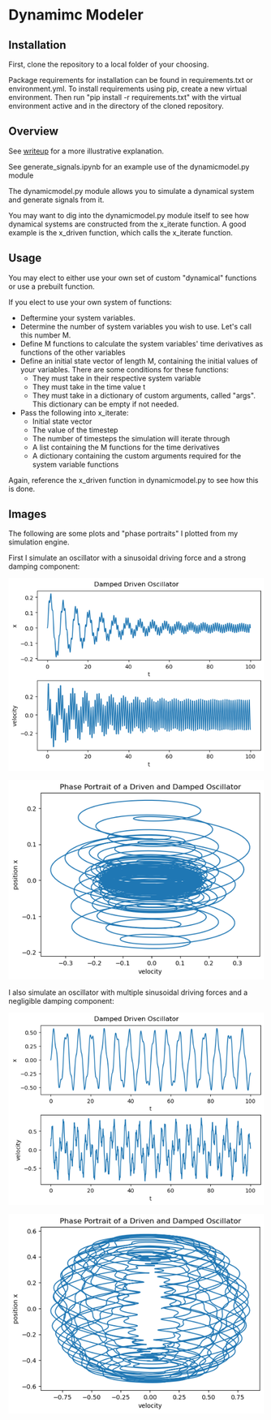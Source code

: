 # Dynamimc Modeler

## Installation
First, clone the repository to a local folder of your choosing.

Package requirements for installation can be found in requirements.txt or environment.yml.
To install requirements using pip, create a new virtual environment. Then run "pip install -r requirements.txt" with the virtual environment active and in the directory of the cloned repository.

## Overview
See [writeup](https://gaoadam.github.io/docs/projects/dynamic_modeler/dynamic_modeler.html) for a more illustrative explanation.

See generate_signals.ipynb for an example use of the dynamicmodel.py module

The dynamicmodel.py module allows you to simulate a dynamical system and generate signals from it. 

You may want to dig into the dynamicmodel.py module itself to see how dynamical systems are constructed from the x_iterate function. A good example is the x_driven function, which calls the x_iterate function.

## Usage

You may elect to either use your own set of custom "dynamical" functions or use a prebuilt function.

If you elect to use your own system of functions:

* Deftermine your system variables.
* Determine the number of system variables you wish to use. Let's call this number M.
* Define M functions to calculate the system variables' time derivatives as functions of the other variables
* Define an initial state vector of length M, containing the initial values of your variables. There are some conditions for these functions:
    * They must take in their respective system variable
    * They must take in the time value t
    * They must take in a dictionary of custom arguments, called "args". This dictionary can be empty if not needed.
* Pass the following into x_iterate:
    * Initial state vector
    * The value of the timestep
    * The number of timesteps the simulation will iterate through
    * A list containing the M functions for the time derivatives
    * A dictionary containing the custom arguments required for the system variable functions

Again, reference the x_driven function in dynamicmodel.py to see how this is done.

## Images

The following are some plots and "phase portraits" I plotted from my simulation engine.

First I simulate an oscillator with a sinusoidal driving force and a strong damping component:

![damped_oscillator.png](example_plots\damped_oscillator.png)

![damped_oscillator.png](example_plots\damped_phase_portrait.png)

I also simulate an oscillator with multiple sinusoidal driving forces and a negligible damping component:

![damped_oscillator.png](example_plots\damped_oscillator2.png)

![damped_oscillator.png](example_plots\damped_phase_portrait2.png)